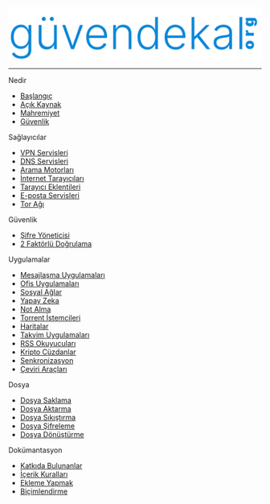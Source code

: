 [![Logo](images/logo.svg)](https://guvendekal.org/#/)

---

<i class="fa-solid fa-thumbtack"></i> Nedir
* [<i class="fa-solid fa-house"></i> Başlangıç](README.md)
* [<i class="fas fa-code"></i> Açık Kaynak](acik-kaynak.md)
* [<i class="fas fa-eye-slash"></i> Mahremiyet](mahremiyet.md)
* [<i class="fa-solid fa-shield"></i> Güvenlik](guvenlik.md)


<i class="fa-solid fa-wrench"></i> Sağlayıcılar
* [<i class="fas fa-server"></i> VPN Servisleri](vpn.md)
* [<i class="fa-solid fa-network-wired"></i> DNS Servisleri](dns.md)
* [<i class="fas fa-search"></i> Arama Motorları](arama-motorlari.md)
* [<i class="fa-solid fa-globe"></i> İnternet Tarayıcıları](internet-tarayicilari.md)
* [<i class="fa-solid fa-plus"></i> Tarayıcı Eklentileri](tarayici-eklentileri.md)
* [<i class="fas fa-envelope"></i> E-posta Servisleri](posta-servisleri.md)
* [<i class="fa-solid fa-diagram-project"></i> Tor Ağı](tor-agi.md)



<i class="fa-solid fa-fingerprint"></i> Güvenlik
* [<i class="fas fa-key"></i> Şifre Yöneticisi](sifre-yoneticileri.md)
* [<i class="fa-solid fa-lock"></i> 2 Faktörlü Doğrulama](2-faktorlu-dogrulama.md)


 <i class="fa-solid fa-bars"></i> Uygulamalar
* [<i class="fa-solid fa-paper-plane"></i> Mesajlaşma Uygulamaları](mesajlasma-uygulamalari.md)
* [<i class="fa-solid fa-print"></i> Ofis Uygulamaları](ofis-uygulamalari.md)
* [<i class="fas fa-users"></i> Sosyal Ağlar](sosyal-aglar.md)
* [<i class="fa-solid fa-brain"></i> Yapay Zeka](yapay-zeka.md)
* [<i class="fa-solid fa-clipboard"></i> Not Alma](not-alma.md)
* [<i class="fas fa-download"></i> Torrent İstemcileri](torrent-istemcileri.md)
* [<i class="fa-solid fa-location-dot"></i> Haritalar](haritalar.md)
* [<i class="fas fa-calendar-alt"></i> Takvim Uygulamaları](takvim-uygulamalari.md)
* [<i class="fas fa-rss"></i> RSS Okuyucuları](rss-istemcileri.md)
* [<i class="fas fa-wallet"></i> Kripto Cüzdanlar](kripto-cuzdanlari.md)
* [<i class="fa-solid fa-rotate"></i> Senkronizasyon](senkronizasyon.md)
* [<i class="fa-solid fa-language"></i> Çeviri Araçları](ceviri-araclari.md)


<i class="fa-solid fa-folder-open"></i> Dosya
* [<i class="fa-solid fa-file"></i> Dosya Saklama](dosya-saklama.md)
* [<i class="fas fa-file-upload"></i> Dosya Aktarma](dosya-aktarma.md)
* [<i class="fas fa-file-archive"></i> Dosya Sıkıştırma](dosya-sikistirma.md)
* [<i class="fa-solid fa-file-signature"></i> Dosya Şifreleme](dosya-sifreleme.md)
* [<i class="fa-solid fa-file-export"></i> Dosya Dönüştürme](dosya-donusturme.md)


<i class="fa-solid fa-bookmark"></i> Dokümantasyon
* [<i class="fas fa-user"></i> Katkıda Bulunanlar](katkida-bulunanlar.md)
* [<i class="fas fa-file-alt"></i> İçerik Kuralları](icerik-kurallari.md)
* [<i class="fas fa-pencil-alt"></i> Ekleme Yapmak](ekleme.md)
* [<i class="fas fa-text-width"></i> Biçimlendirme](bicimlendirme.md)
